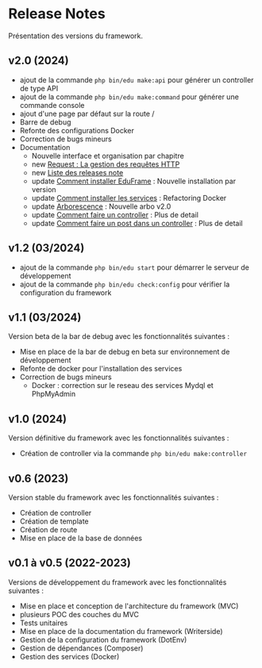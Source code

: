 # Release Notes

Présentation des versions du framework.

## v2.0 (2024)
- ajout de la commande `php bin/edu make:api` pour générer un controller de type API
- ajout de la commande `php bin/edu make:command` pour générer une commande console
- ajout d'une page par défaut sur la route /
- Barre de debug
- Refonte des configurations Docker
- Correction de bugs mineurs
- Documentation
  - Nouvelle interface et organisation par chapitre
  - new [Request : La gestion des requêtes HTTP](fr-resquet.md)
  - new [Liste des releases note](fr-release-edu.md)
  - update [Comment installer EduFrame](fr-comment-installer-edu.md) : Nouvelle installation par version
  - update [Comment installer les services](fr-comment-installer-services.md) : Refactoring Docker
  - update [Arborescence](fr-arborescence.md) : Nouvelle arbo v2.0
  - update [Comment faire un controller](fr-controller-edu.md) : Plus de detail
  - update [Comment faire un post dans un controller](fr-controller-post-edu.md) : Plus de detail

## v1.2 (03/2024)
- ajout de la commande `php bin/edu start` pour démarrer le serveur de développement
- ajout de la commande `php bin/edu check:config` pour vérifier la configuration du framework

## v1.1 (03/2024)
Version beta de la bar de debug avec les fonctionnalités suivantes :
- Mise en place de la bar de debug en beta sur environnement de développement
- Refonte de docker pour l'installation des services
- Correction de bugs mineurs
  - Docker : correction sur le reseau des services Mydql et PhpMyAdmin

## v1.0 (2024)
Version définitive du framework avec les fonctionnalités suivantes :
- Création de controller via la commande `php bin/edu make:controller`

## v0.6 (2023)
Version stable du framework avec les fonctionnalités suivantes :
- Création de controller
- Création de template
- Création de route
- Mise en place de la base de données

## v0.1 à v0.5 (2022-2023)
Versions de développement du framework avec les fonctionnalités suivantes :
- Mise en place et conception de l'architecture du framework (MVC)
- plusieurs POC des couches du MVC
- Tests unitaires
- Mise en place de la documentation du framework (Writerside)
- Gestion de la configuration du framework (DotEnv)
- Gestion de dépendances (Composer)
- Gestion des services (Docker)
